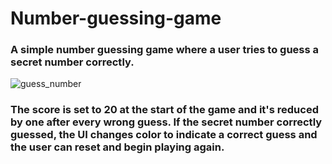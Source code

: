 # Number-guessing-game

### A simple number guessing game where a user tries to guess a secret number correctly. 
 
 ![guess_number](https://user-images.githubusercontent.com/97234029/158019269-9720fc4a-bb73-4fc8-921b-e971e8e60fa8.jpg)

### The score is set to 20 at the start of the game and it's reduced by one after every wrong guess. If the secret number correctly guessed, the UI changes color to indicate a correct guess and the user can reset and begin playing again.
